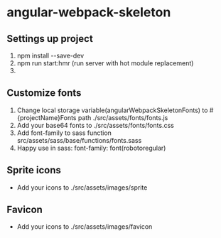 # angular-webpack-skeleton

## Settings up project
1. npm install --save-dev
2. npm run start:hmr (run server with hot module replacement)
3. 

## Customize fonts
1. Change local storage variable(angularWebpackSkeletonFonts) to #{projectName}Fonts 
    path ./src/assets/fonts/fonts.js
2. Add your base64 fonts to ./src/assets/fonts/fonts.css
3. Add font-family to sass function src/assets/sass/base/functions/fonts.sass
4. Happy use in sass: font-family: font(robotoregular)
 
## Sprite icons 
- Add your icons to ./src/assets/images/sprite
 
## Favicon
- Add your icons to ./src/assets/images/favicon

